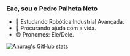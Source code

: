 ### Eae, sou o Pedro Palheta Neto

<!-- 🔭 Hoje trabalho com --> 
- 🌱 Estudando Robótica Industrial Avançada.
- 🤔 Procurando ajuda com a vida.
- 😄 Pronomes: Ele/Dele.

[![Anurag's GitHub stats](https://github-readme-stats.vercel.app/api?I4F2=anuraghazra)](https://github.com/anuraghazra/github-readme-stats)
